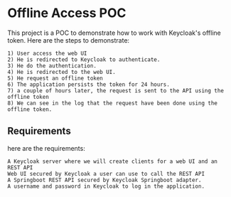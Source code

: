 Offline Access POC
=========

This project is a POC to demonstrate how to work with Keycloak's offline token.
Here are the steps to demonstrate:

	1) User access the web UI
	2) He is redirected to Keycloak to authenticate.
	3) He do the authentication.
	4) He is redirected to the web UI.
	5) He request an offline token
	6) The application persists the token for 24 hours.
	7) a couple of hours later, the request is sent to the API using the offline token
	8) We can see in the log that the request have been done using the offline token.

Requirements
------------

here are the requirements:

	A Keycloak server where we will create clients for a web UI and an REST API
	Web UI secured by Keycloak a user can use to call the REST API
	A Springboot REST API secured by Keycloak Springboot adapter.
	A username and password in Keycloak to log in the application. 
	